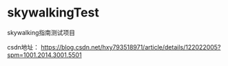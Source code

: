 # skywalkingTest
skywalking指南测试项目

csdn地址：
https://blog.csdn.net/hxy793518971/article/details/122022005?spm=1001.2014.3001.5501
